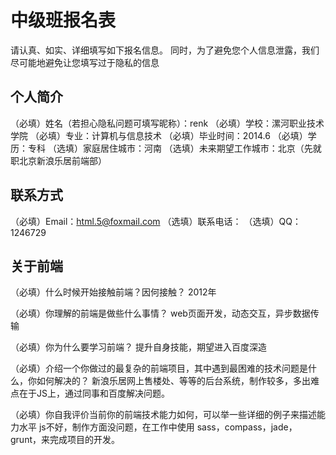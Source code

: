 ﻿# 中级班报名表

请认真、如实、详细填写如下报名信息。
同时，为了避免您个人信息泄露，我们尽可能地避免让您填写过于隐私的信息

## 个人简介

（必填）姓名（若担心隐私问题可填写昵称）：renk
（必填）学校：漯河职业技术学院
（必填）专业：计算机与信息技术
（必填）毕业时间：2014.6
（必填）学历：专科
（选填）家庭居住城市：河南
（选填）未来期望工作城市：北京（先就职北京新浪乐居前端部）

## 联系方式

（必填）Email：html.5@foxmail.com
（选填）联系电话：
（选填）QQ：1246729

## 关于前端

（必填）什么时候开始接触前端？因何接触？
	2012年

（必填）你理解的前端是做些什么事情？
	web页面开发，动态交互，异步数据传输

（必填）你为什么要学习前端？
	提升自身技能，期望进入百度深造

（必填）介绍一个你做过的最复杂的前端项目，其中遇到最困难的技术问题是什么，你如何解决的？
	新浪乐居网上售楼处、等等的后台系统，制作较多，多出难点在于JS上，通过同事和百度解决问题。

（必填）你自我评价当前你的前端技术能力如何，可以举一些详细的例子来描述能力水平
	js不好，制作方面没问题，在工作中使用 sass，compass，jade，grunt，来完成项目的开发。

